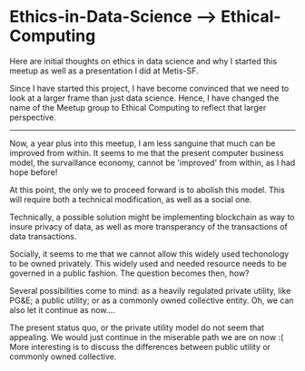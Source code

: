 # Ethics-in-Data-Science --> Ethical-Computing

Here are initial thoughts on ethics in data science and why I started this meetup
as well as a presentation I did at Metis-SF. 


Since I have started this project, I have become convinced that we need to look at
a larger frame than just data science. Hence, I have changed the name of the Meetup group
to Ethical Computing  to reflect that larger perspective.

--------------------

Now, a year plus into this meetup, I am less sanguine that much can be improved from within. 
It seems to  me that the present computer business model, the survaillance economy, cannot be
'improved' from within, as I had hope before! 

At this point, the only we to proceed forward is to abolish this model. This will require both
a technical modification, as well as a social one.

Technically, a possible solution might be implementing blockchain as way to insure privacy
of data, as well as more transperancy of the transactions of data transactions. 

Socially, it seems to me that we cannot allow this widely used techonology to be owned privately. 
This widely used and needed resource needs to be governed in a public fashion. The question becomes then, how?

Several possibilities come to mind:  as a heavily regulated private utility, like PG&E; a public utility; or as a commonly owned
collective entity. Oh, we can also let it continue as now....

The present status quo, or the private utility model do not seem that appealing. We would just continue in the miserable path we are on now :(
More interesting is to discuss the differences between public utility or commonly owned collective.	
